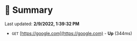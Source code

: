 # 📖 Summary
Last updated: **2/9/2022, 1:39:32 PM**

- `GET` [https://google.com](https://google.com) - **Up** (344ms)
